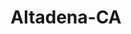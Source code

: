 ---
title: Altadena-CA
slug: altadena-ca
f_state:
- cms/state/california.md
f_locations:
- cms/payday-loan/mundo-check-cashing-22423.md
- cms/payday-loan/mundo-check-cashing-22424.md
- cms/payday-loan/nix-check-cashing-23016.md
- cms/payday-loan/nix-check-cashing-23020.md
- cms/payday-loan/standard-ice-cream-check-cashing-26894.md
updated-on: '2024-05-30T13:41:28.615Z'
created-on: '2024-05-30T13:41:28.615Z'
published-on: '2024-05-30T13:54:32.469Z'
f_city: Altadena
layout: '[city].html'
tags: city
---